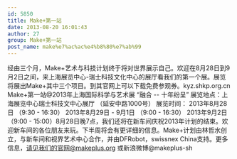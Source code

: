 ```yaml
---
id: 5850
title: Make+第一站
date: 2013-08-20 16:01:43
author: 27
group: Make+第一站
post_name: make%e7%ac%ac%e4%b8%80%e7%ab%99
---
```


经由三个月，Make+艺术与科技计划终于将对世界展示自己。欢迎在8月28日到9月2日之间，来上海展览中心-瑞士科技文化中心的展厅看我们的第一个展。展览将展出Make+其中三个项目。到其官网上可以下载免费参观券。kyz.shkp.org.cn Make+第一站@2013年上海国际科学与艺术展 “融合 -- 十年纷呈” 展览地点：上海展览中心瑞士科技文中心展厅 （延安中路1000号） 展览时间： 2013年8月28日 （9:30 - 16:30） 2013年8月29日 - 9月1日 （9:00 - 16:30） 2013年9月2日 （9:00 - 15:00）8月28日晚7点，我们还将在新车间庆祝2013年计划的结束。欢迎新车间的各位朋友来玩。下半周将会有更详细的信息。Make+计划由林哲水创立，与新车间和视界艺术中心合作，并由DFRobot，swissnex China支持。更多信息，请见我们的官网@makeplus.org 或新浪微博@makeplus-sh